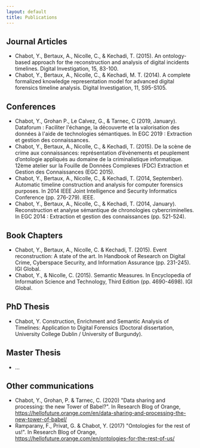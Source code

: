 ```yaml
---
layout: default
title: Publications
---
```


## Journal Articles

* Chabot, Y., Bertaux, A., Nicolle, C., & Kechadi, T. (2015). An ontology-based approach for the reconstruction and analysis of digital incidents timelines. Digital Investigation, 15, 83-100.
* Chabot, Y., Bertaux, A., Nicolle, C., & Kechadi, M. T. (2014). A complete formalized knowledge representation model for advanced digital forensics timeline analysis. Digital Investigation, 11, S95-S105.

## Conferences

* Chabot, Y., Grohan P., Le Calvez, G., & Tarnec, C (2019, January). Dataforum : Faciliter l'échange, la découverte et la valorisation des données à l'aide de technologies sémantiques. In EGC 2019 : Extraction et gestion des connaissances.
* Chabot, Y., Bertaux, A., Nicolle, C., & Kechadi, T. (2015). De la scène de crime aux connaissances: représentation d’évènements et peuplement d’ontologie appliqués au domaine de la criminalistique informatique. 12ème atelier sur la Fouille de Données Complexes (FDC) Extraction et Gestion des Connaissances (EGC 2015).
* Chabot, Y., Bertaux, A., Nicolle, C., & Kechadi, T. (2014, September). Automatic timeline construction and analysis for computer forensics purposes. In 2014 IEEE Joint Intelligence and Security Informatics Conference (pp. 276-279). IEEE.
* Chabot, Y., Bertaux, A., Nicolle, C., & Kechadi, T. (2014, January). Reconstruction et analyse sémantique de chronologies cybercriminelles. In EGC 2014 : Extraction et gestion des connaissances (pp. 521-524).


## Book Chapters

* Chabot, Y., Bertaux, A., Nicolle, C. & Kechadi, T. (2015). Event reconstruction: A state of the art. In Handbook of Research on Digital Crime, Cyberspace Security, and Information Assurance (pp. 231-245). IGI Global.
* Chabot, Y., & Nicolle, C. (2015). Semantic Measures. In Encyclopedia of Information Science and Technology, Third Edition (pp. 4690-4698). IGI Global.

## PhD Thesis

* Chabot, Y. Construction, Enrichment and Semantic Analysis of Timelines: Application to Digital Forensics (Doctoral dissertation, University College Dublin / University of Burgundy).

## Master Thesis

* ...

## Other communications
* Chabot, Y., Grohan, P. & Tarnec, C. (2020) "Data sharing and processing: the new Tower of Babel?". In Research Blog of Orange, https://hellofuture.orange.com/en/data-sharing-and-processing-the-new-tower-of-babel/
* Ramparany, F., Privat, G. & Chabot, Y. (2017) "Ontologies for the rest of us!". In Research Blog of Orange, https://hellofuture.orange.com/en/ontologies-for-the-rest-of-us/
